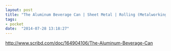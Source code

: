 ```yaml
---
layout: post
title: "The Aluminum Beverage Can | Sheet Metal | Rolling (Metalworking)"
tags:
- pocket
date:  "2014-07-28 13:18:27"
---
```


http://www.scribd.com/doc/164904106/The-Aluminum-Beverage-Can

